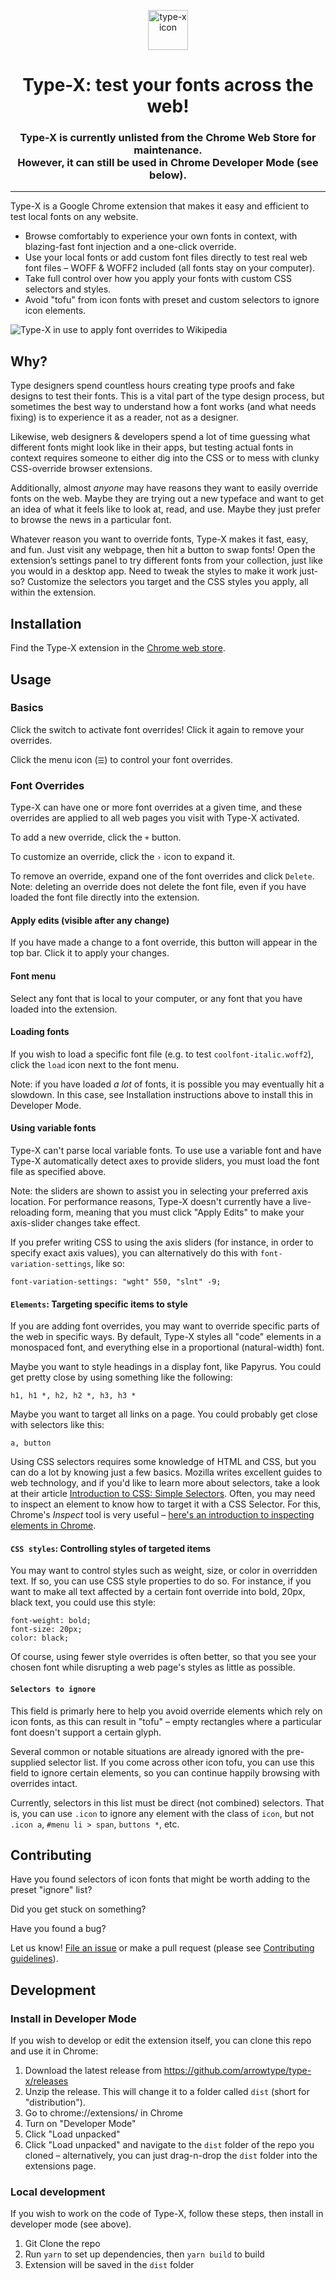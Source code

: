 <p align="center">
    <img alt="type-x icon" src="src/icons/typex-active@128.png" width="64" />
</p>
<h1 align="center">
  Type-X: test your fonts across the web!
</h1>

<!--<h3 align="center"><a href="https://chrome.google.com/webstore/detail/type-x/bfnfnnicdjkkialkldogjjmmfeiopbin" target="_blank">Now on the Chrome Web Store ↗</a></h3>-->

<h3 align="center">
Type-X is currently unlisted from the Chrome Web Store for maintenance.<br/>However, it can still be used in Chrome Developer Mode (see below).
</h3>

---

Type-X is a Google Chrome extension that makes it easy and efficient to test local fonts on any website.

- Browse comfortably to experience your own fonts in context, with blazing-fast font injection and a one-click override.
- Use your local fonts or add custom font files directly to test real web font files – WOFF & WOFF2 included (all fonts stay on your computer).
- Take full control over how you apply your fonts with custom CSS selectors and styles.
- Avoid "tofu" from icon fonts with preset and custom selectors to ignore icon elements.

![Type-X in use to apply font overrides to Wikipedia](design/typex-demo.gif)

## Why?

Type designers spend countless hours creating type proofs and fake designs to test their fonts. This is a vital part of the type design process, but sometimes the best way to understand how a font works (and what needs fixing) is to experience it as a reader, not as a designer.

Likewise, web designers & developers spend a lot of time guessing what different fonts might look like in their apps, but testing actual fonts in context requires someone to either dig into the CSS or to mess with clunky CSS-override browser extensions.

Additionally, almost *anyone* may have reasons they want to easily override fonts on the web. Maybe they are trying out a new typeface and want to get an idea of what it feels like to look at, read, and use. Maybe they just prefer to browse the news in a particular font.

Whatever reason you want to override fonts, Type-X makes it fast, easy, and fun. Just visit any webpage, then hit a button to swap fonts! Open the extension’s settings panel to try different fonts from your collection, just like you would in a desktop app. Need to tweak the styles to make it work just-so? Customize the selectors you target and the CSS styles you apply, all within the extension.

## Installation

Find the Type-X extension in the [Chrome web store](https://chrome.google.com/webstore/detail/type-x/bfnfnnicdjkkialkldogjjmmfeiopbin).

## Usage

### Basics

Click the switch to activate font overrides! Click it again to remove your overrides.

Click the menu icon (`☰`) to control your font overrides.

### Font Overrides

Type-X can have one or more font overrides at a given time, and these overrides are applied to all web pages you visit with Type-X activated.

To add a new override, click the `+` button. 

To customize an override, click the `›` icon to expand it.

To remove an override, expand one of the font overrides and click `Delete`. Note: deleting an override does not delete the font file, even if you have loaded the font file directly into the extension.

#### Apply edits (visible after any change)

If you have made a change to a font override, this button will appear in the top bar. Click it to apply your changes.

#### Font menu

Select any font that is local to your computer, or any font that you have loaded into the extension.

#### Loading fonts

If you wish to load a specific font file (e.g. to test `coolfont-italic.woff2`), click the `load` icon next to the font menu.

Note: if you have loaded *a lot* of fonts, it is possible you may eventually hit a slowdown. In this case, see Installation instructions above to install this in Developer Mode.

#### Using variable fonts

Type-X can't parse local variable fonts. To use use a variable font and have Type-X automatically detect axes to provide sliders, you must load the font file as specified above.

Note: the sliders are shown to assist you in selecting your preferred axis location. For performance reasons, Type-X doesn't currently have a live-reloading form, meaning that you must click "Apply Edits" to make your axis-slider changes take effect.

If you prefer writing CSS to using the axis sliders (for instance, in order to specify exact axis values), you can alternatively do this with `font-variation-settings`, like so:

```
font-variation-settings: "wght" 550, "slnt" -9;
```

#### `Elements`: Targeting specific items to style

If you are adding font overrides, you may want to override specific parts of the web in specific ways. By default, Type-X styles all "code" elements in a monospaced font, and everything else in a proportional (natural-width) font.

Maybe you want to style headings in a display font, like Papyrus. You could get pretty close by using something like the following:

```
h1, h1 *, h2, h2 *, h3, h3 *
```

Maybe you want to target all links on a page. You could probably get close with selectors like this:

```
a, button
```

Using CSS selectors requires some knowledge of HTML and CSS, but you can do a lot by knowing just a few basics. Mozilla writes excellent guides to web technology, and if you'd like to learn more about selectors, take a look at their article [Introduction to CSS: Simple Selectors](https://developer.mozilla.org/en-US/docs/Learn/CSS/Introduction_to_CSS/Simple_selectors). Often, you may need to inspect an element to know how to target it with a CSS Selector. For this, Chrome's _Inspect_ tool is very useful – [here's an introduction to inspecting elements in Chrome](https://developers.google.com/web/tools/chrome-devtools/dom/).

#### `CSS styles`: Controlling styles of targeted items

You may want to control styles such as weight, size, or color in overridden text. If so, you can use CSS style properties to do so. For instance, if you want to make all text affected by a certain font override into bold, 20px, black text, you could use this style:

```
font-weight: bold;
font-size: 20px;
color: black;
```

Of course, using fewer style overrides is often better, so that you see your chosen font while disrupting a web page's styles as little as possible.

#### `Selectors to ignore`

This field is primarly here to help you avoid override elements which rely on icon fonts, as this can result in "tofu" – empty rectangles where a particular font doesn't support a certain glyph.

Several common or notable situations are already ignored with the pre-supplied selector list. If you come across other icon tofu, you can use this field to ignore certain elements, so you can continue happily browsing with overrides intact.

Currently, selectors in this list must be direct (not combined) selectors. That is, you can use `.icon` to ignore any element with the class of `icon`, but not `.icon a`, `#menu li > span`, `buttons *`, etc.

## Contributing

Have you found selectors of icon fonts that might be worth adding to the preset "ignore" list?

Did you get stuck on something?

Have you found a bug?

Let us know! [File an issue](https://github.com/arrowtype/type-x/issues) or make a pull request (please see [Contributing guidelines](CONTRIBUTING.md)).

## Development

### Install in Developer Mode

If you wish to develop or edit the extension itself, you can clone this repo and use it in Chrome:

1. Download the latest release from https://github.com/arrowtype/type-x/releases
2. Unzip the release. This will change it to a folder called `dist` (short for "distribution").
3. Go to chrome://extensions/ in Chrome
4. Turn on "Developer Mode"
5. Click "Load unpacked"
6. Click "Load unpacked" and navigate to the `dist` folder of the repo you cloned – alternatively, you can just drag-n-drop the `dist` folder into the extensions page.


### Local development

If you wish to work on the code of Type-X, follow these steps, then install in developer mode (see above).

1. Git Clone the repo
2. Run `yarn` to set up dependencies, then `yarn build` to build
3. Extension will be saved in the `dist` folder
